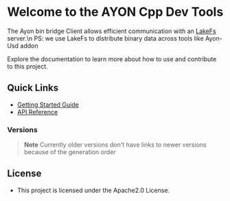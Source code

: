 # Welcome to the AYON Cpp Dev Tools

The Ayon bin bridge Client allows efficient communication with an
[LakeFs](https://lakefs.io/) server.\n PS: we use LakeFs to distribute binary
data across tools like Ayon-Usd addon

Explore the documentation to learn more about how to use and contribute to this
project.

## Quick Links

- [Getting Started Guide](md_md_Getting_Started.html)
- [API Reference](annotated.html)

### Versions

> **Note** Currently older versions don't have links to newer versions because
> of the generation order

<!-- Example for adding a version link-->

<!-- - [V001.01.02](../../v001.01.02/html/index.html) -->

## License

- This project is licensed under the Apache2.0 License.
